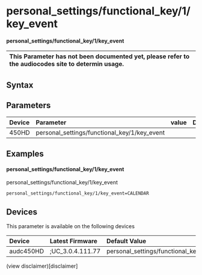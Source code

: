 ﻿---
description: personal_settings/functional_key/1/key_event
search: false
---

# personal_settings/functional_key/1/key_event

#### personal_settings/functional_key/1/key_event


| This Parameter has not been documented yet, please refer to the audiocodes site to determin usage.  | 
| :--- |

## Syntax

## Parameters
|Device|Parameter|value|Description|
|:---|:---|:---|:---|
| 450HD | personal_settings/functional_key/1/key_event |  |  |

## Examples
#### personal_settings/functional_key/1/key_event

personal_settings/functional_key/1/key_event

```
personal_settings/functional_key/1/key_event=CALENDAR
```

## Devices
This parameter is available on the following devices

| Device | Latest Firmware | Default Value |
|:---|:---|:---|
| audc450HD | ;UC_3.0.4.111.77 | personal_settings/functional_key/1/key_event=CALENDAR 

(view disclaimer)[disclaimer]
